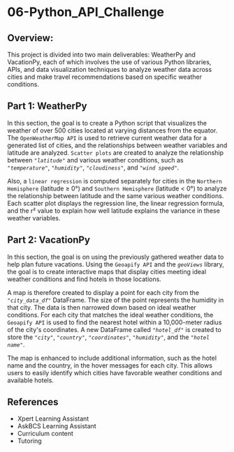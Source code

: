 # 06-Python_API_Challenge

## Overview: 
This project is divided into two main deliverables: WeatherPy and VacationPy, each of which involves the use of various Python libraries, APIs, and data visualization techniques to analyze weather data across cities and make travel recommendations based on specific weather conditions.

## Part 1: WeatherPy
In this section, the goal is to create a Python script that visualizes the weather of over 500 cities located at varying distances from the equator. The `OpenWeatherMap API` is used to retrieve current weather data for a generated list of cities, and the relationships between weather variables and latitude are analyzed. `Scatter plots` are created to analyze the relationship between *`"latitude"`* and various weather conditions, such as *`"temperature"`*, *`"humidity"`*, *`"cloudiness"`*, and *`"wind speed"`*. 

Also, a `linear regression` is computed separately for cities in the `Northern Hemisphere` (latitude ≥ 0°) and `Southern Hemisphere` (latitude < 0°) to analyze the relationship between latitude and the same various weather conditions.  
Each scatter plot displays the regression line, the linear regression formula, and the r² value to explain how well latitude explains the variance in these weather variables.

## Part 2: VacationPy

In this section, the goal is on using the previously gathered weather data to help plan future vacations. Using the `Geoapify API` and the *`geoViews`* library, the goal is to create interactive maps that display cities meeting ideal weather conditions and find hotels in those locations.

A map is therefore created to display a point for each city from the *`"city_data_df"`* DataFrame. The size of the point represents the humidity in that city. The data is then narrowed down based on ideal weather conditions. 
For each city that matches the ideal weather conditions, the `Geoapify API` is used to find the nearest hotel within a 10,000-meter radius of the city's coordinates.
A new DataFrame called *`"hotel_df"`* is created to store the *`"city"`*, *`"country"`*, *`"coordinates"`*, *`"humidity"`*, and the *`"hotel name"`*.

The map is enhanced to include additional information, such as the hotel name and the country, in the hover messages for each city. This allows users to easily identify which cities have favorable weather conditions and available hotels.


## References
- Xpert Learning Assistant
- AskBCS Learning Assistant
- Curriculum content
- Tutoring
